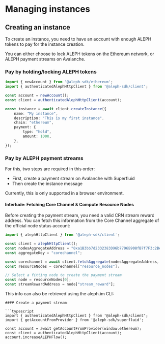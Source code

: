 # Managing instances

## Creating an instance

To create an instance, you need to have an account with enough ALEPH tokens to pay for the instance creation.

You can either choose to lock ALEPH tokens on the Ethereum network, or ALEPH payment streams on Avalanche.

### Pay by holding/locking ALEPH tokens

```typescript
import { newAccount } from '@aleph-sdk/ethereum';
import { authenticatedAlephHttpClient } from '@aleph-sdk/client';

const account = newAccount();
const client = authenticatedAlephHttpClient(account);

const instance = await client.createInstance({
    name: "My instance",
    description: "This is my first instance",
    chain: "ethereum",
    payment: {
        type: "hold",
        amount: 1000,
    },
});
```

### Pay by ALEPH payment streams

For this, two steps are required in this order:
- First, create a payment stream on Avalanche with Superfluid
- Then create the instance message

Currently, this is only supported in a browser environment.

#### Interlude: Fetching Core Channel & Compute Resource Nodes

Before creating the payment stream, you need a valid CRN stream reward address.
You can fetch this information from the Core Channel aggregate of the official node status account:

```typescript
import { alephHttpClient } from '@aleph-sdk/client';

const client = alephHttpClient();
const nodesAggregateAddress = "0xa1B3bb7d2332383D96b7796B908fB7f7F3c2Be10";
const aggregateKey = "corechannel";

const corechannel = await client.fetchAggregate(nodesAggregateAddress, aggregateKey);
const resourceNodes = corechannel["resource_nodes"];

// Select a fitting node to create the payment stream
const node = resourceNodes[0];
const streamRewardAddress = node["stream_reward"];
```

This info can also be retrieved using the aleph.im CLI:

```shell
#### Create a payment stream

```typescript
import { authenticatedAlephHttpClient } from '@aleph-sdk/client';
import { getAccountFromProvider } from '@aleph-sdk/superfluid';

const account = await getAccountFromProvider(window.ethereum);
const client = authenticatedAlephHttpClient(account);
account.increaseALEPHFlow();